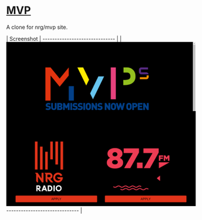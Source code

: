 # [MVP](https://nrgmvp.netlify.app/)

A clone for nrg/mvp site.

| Screenshot | ------------------------------ |
| <img src="https://github.com/bmugenya/nrg_mpv/blob/main/design/home.png"> ------------------------------ |
